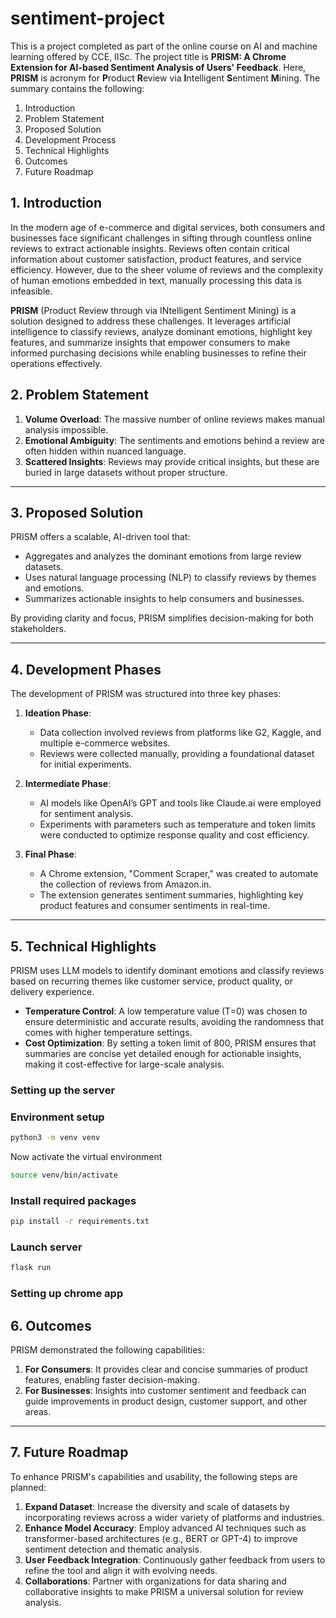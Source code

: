 # sentiment-project
This is a project completed as part of the online course on AI and machine learning offered by CCE, IISc.
The project title is **PRISM: A Chrome Extension for AI-based Sentiment Analysis of Users' Feedback**. Here, **PRISM** is acronym for **P**roduct **R**eview via **I**ntelligent **S**entiment **M**ining. The summary contains the following:
1. Introduction
2. Problem Statement
3. Proposed Solution
4. Development Process
5. Technical Highlights
6. Outcomes
7. Future Roadmap
## 1. Introduction

In the modern age of e-commerce and digital services, both consumers and businesses face significant challenges in sifting through countless online reviews to extract actionable insights. Reviews often contain critical information about customer satisfaction, product features, and service efficiency. However, due to the sheer volume of reviews and the complexity of human emotions embedded in text, manually processing this data is infeasible. 

**PRISM** (Product Review through via INtelligent Sentiment Mining) is a solution designed to address these challenges. It leverages artificial intelligence to classify reviews, analyze dominant emotions, highlight key features, and summarize insights that empower consumers to make informed purchasing decisions while enabling businesses to refine their operations effectively.
## 2. Problem Statement
1. **Volume Overload**: The massive number of online reviews makes manual analysis impossible.  
2. **Emotional Ambiguity**: The sentiments and emotions behind a review are often hidden within nuanced language.  
3. **Scattered Insights**: Reviews may provide critical insights, but these are buried in large datasets without proper structure.
---

## 3. Proposed Solution  

PRISM offers a scalable, AI-driven tool that:  
- Aggregates and analyzes the dominant emotions from large review datasets.  
- Uses natural language processing (NLP) to classify reviews by themes and emotions.  
- Summarizes actionable insights to help consumers and businesses.  

By providing clarity and focus, PRISM simplifies decision-making for both stakeholders. 

---

## 4. Development Phases

The development of PRISM was structured into three key phases:  

1. **Ideation Phase**:  
   - Data collection involved reviews from platforms like G2, Kaggle, and multiple e-commerce websites.  
   - Reviews were collected manually, providing a foundational dataset for initial experiments.  

2. **Intermediate Phase**:  
   - AI models like OpenAI’s GPT and tools like Claude.ai were employed for sentiment analysis.  
   - Experiments with parameters such as temperature and token limits were conducted to optimize response quality and cost efficiency.  

3. **Final Phase**:  
   - A Chrome extension, "Comment Scraper," was created to automate the collection of reviews from Amazon.in.  
   - The extension generates sentiment summaries, highlighting key product features and consumer sentiments in real-time.

---

## 5. Technical Highlights 
PRISM uses LLM models to identify dominant emotions and classify reviews based on recurring themes like customer service, product quality, or delivery experience.  
- **Temperature Control**: A low temperature value (T=0) was chosen to ensure deterministic and accurate results, avoiding the randomness that comes with higher temperature settings.  
- **Cost Optimization**: By setting a token limit of 800, PRISM ensures that summaries are concise yet detailed enough for actionable insights, making it cost-effective for large-scale analysis.  

### Setting up the server

### Environment setup
```bash
python3 -m venv venv
```

Now activate the virtual environment
```bash
source venv/bin/activate
```

### Install required packages
```bash
pip install -r requirements.txt
```

### Launch server
```bash
flask run
```

### Setting up chrome app
## 6. Outcomes  

PRISM demonstrated the following capabilities:  
1. **For Consumers**: It provides clear and concise summaries of product features, enabling faster decision-making.  
2. **For Businesses**: Insights into customer sentiment and feedback can guide improvements in product design, customer support, and other areas.  

---

## 7. Future Roadmap  

To enhance PRISM's capabilities and usability, the following steps are planned:  

1. **Expand Dataset**: Increase the diversity and scale of datasets by incorporating reviews across a wider variety of platforms and industries.  
2. **Enhance Model Accuracy**: Employ advanced AI techniques such as transformer-based architectures (e.g., BERT or GPT-4) to improve sentiment detection and thematic analysis.  
3. **User Feedback Integration**: Continuously gather feedback from users to refine the tool and align it with evolving needs.  
4. **Collaborations**: Partner with organizations for data sharing and collaborative insights to make PRISM a universal solution for review analysis.  
